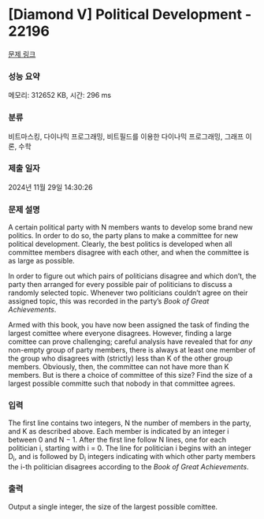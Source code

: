 # [Diamond V] Political Development - 22196 

[문제 링크](https://www.acmicpc.net/problem/22196) 

### 성능 요약

메모리: 312652 KB, 시간: 296 ms

### 분류

비트마스킹, 다이나믹 프로그래밍, 비트필드를 이용한 다이나믹 프로그래밍, 그래프 이론, 수학

### 제출 일자

2024년 11월 29일 14:30:26

### 문제 설명

<p>A certain political party with N members wants to develop some brand new politics. In order to do so, the party plans to make a committee for new political development. Clearly, the best politics is developed when all committee members disagree with each other, and when the committee is as large as possible.</p>

<p>In order to figure out which pairs of politicians disagree and which don’t, the party then arranged for every possible pair of politicians to discuss a randomly selected topic. Whenever two politicians couldn’t agree on their assigned topic, this was recorded in the party’s <em>Book of Great Achievements</em>.</p>

<p>Armed with this book, you have now been assigned the task of finding the largest comittee where everyone disagrees. However, finding a large comittee can prove challenging; careful analysis have revealed that for <em>any</em> non-empty group of party members, there is always at least one member of the group who disagrees with (strictly) less than K of the other group members. Obviously, then, the committee can not have more than K members. But is there a choice of committee of this size? Find the size of a largest possible committe such that nobody in that committee agrees.</p>

### 입력 

 <p>The first line contains two integers, N the number of members in the party, and K as described above. Each member is indicated by an integer i between 0 and N − 1. After the first line follow N lines, one for each politician i, starting with i = 0. The line for politician i begins with an integer D<sub>i</sub>, and is followed by D<sub>i</sub> integers indicating with which other party members the i-th politician disagrees according to the <em>Book of Great Achievements</em>.</p>

### 출력 

 <p>Output a single integer, the size of the largest possible comittee.</p>

